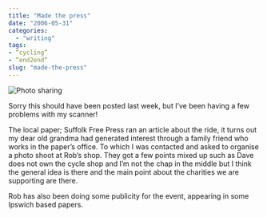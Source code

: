```yaml
---
title: "Made the press"
date: "2006-05-31"
categories:
  - "writing"
tags:
- “cycling”
- “end2end”
slug: "made-the-press"
---
```


![Photo sharing][image-1]

Sorry this should have been posted last week, but I’ve been having a few problems with my scanner!

The local paper; Suffolk Free Press ran an article about the ride, it turns out my dear old grandma had generated interest through a family friend who works in the paper’s office. To which I was contacted and asked to organise a photo shoot at Rob’s shop.
They got a few points mixed up such as Dave does not own the cycle shop and I’m not the chap in the middle but I think the general idea is there and the main point about the charities we are supporting are there.

Rob has also been doing some publicity for the event, appearing in some Ipswich based papers.

[image-1]:	/images/157028034.jpg